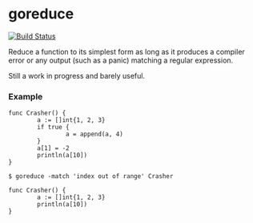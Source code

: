# goreduce

[![Build Status](https://travis-ci.org/mvdan/goreduce.svg?branch=master)](https://travis-ci.org/mvdan/goreduce)

Reduce a function to its simplest form as long as it produces a compiler
error or any output (such as a panic) matching a regular expression.

Still a work in progress and barely useful.

### Example

```
func Crasher() {
        a := []int{1, 2, 3}
        if true {
                a = append(a, 4)
        }
        a[1] = -2
        println(a[10])
}
```

	$ goreduce -match 'index out of range' Crasher

```
func Crasher() {
        a := []int{1, 2, 3}
        println(a[10])
}
```
